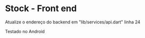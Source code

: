 # Stock - Front end

Atualize o endereço do backend em "lib/services/api.dart" linha 24

Testado no Android
